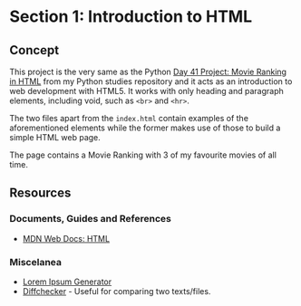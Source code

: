 # Section 1: Introduction to HTML

## Concept

This project is the very same as the Python [Day 41 Project: Movie Ranking in HTML](https://github.com/RobertoLJr/100-days-of-python/tree/main/day-041-project-movie-ranking-in-html) from my Python studies repository and it acts as an introduction to web development with HTML5. It works with only heading and paragraph elements, including void, such as `<br>` and `<hr>`.

The two files apart from the `index.html` contain examples of the aforementioned elements while the former makes use of those to build a simple HTML web page.

The page contains a Movie Ranking with 3 of my favourite movies of all time.

## Resources

### Documents, Guides and References

- [MDN Web Docs: HTML](https://developer.mozilla.org/en-US/docs/Web/HTML)

### Miscelanea

- [Lorem Ipsum Generator](https://www.lipsum.com/)
- [Diffchecker](https://www.diffchecker.com/) - Useful for comparing two texts/files.
